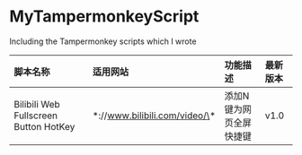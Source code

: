 # MyTampermonkeyScript
Including the Tampermonkey scripts which I wrote

| 脚本名称 |	适用网站 |	功能描述 |	最新版本|
|:---|:---|:---|:---|
| Bilibili Web Fullscreen Button HotKey | \*://www.bilibili.com/video/\* | 添加N键为网页全屏快捷键 | v1.0 |
